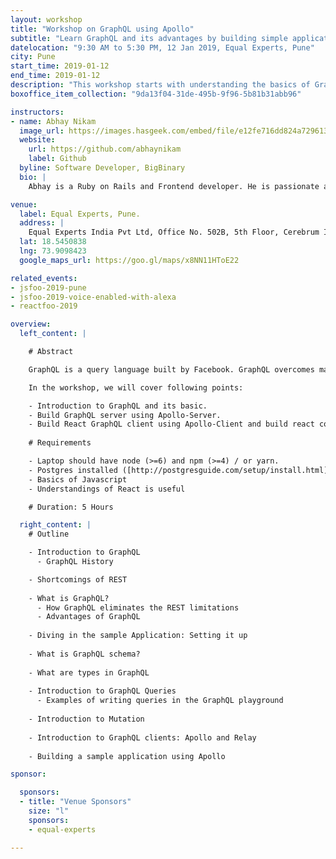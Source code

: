```yaml
---
layout: workshop
title: "Workshop on GraphQL using Apollo"
subtitle: "Learn GraphQL and its advantages by building simple application with Apollo."
datelocation: "9:30 AM to 5:30 PM, 12 Jan 2019, Equal Experts, Pune"
city: Pune
start_time: 2019-01-12
end_time: 2019-01-12
description: "This workshop starts with understanding the basics of GraphQL Schema before exploring how to use \"Apollo-Graphql\", best practices and introduction to quires and Github V4 GraphQL APIs while building an application."
boxoffice_item_collection: "9da13f04-31de-495b-9f96-5b81b31abb96"

instructors:
- name: Abhay Nikam
  image_url: https://images.hasgeek.com/embed/file/e12fe716dd824a7296130c1ce272084d
  website:
    url: https://github.com/abhaynikam
    label: Github
  byline: Software Developer, BigBinary
  bio: |
    Abhay is a Ruby on Rails and Frontend developer. He is passionate about learning new technologies and tries to contribute to the open-source community. Abhay loves basketball and is a huge fan of Golden State Warriors NBA team. He also loves travelling and playing outdoor sports like basketball, cricket.

venue:
  label: Equal Experts, Pune.
  address: |
    Equal Experts India Pvt Ltd, Office No. 502B, 5th Floor, Cerebrum IT Park No. B1 Kumar City, Marigold complex, Kalyani Nagar, Pune, Maharashtra 411006
  lat: 18.5450838
  lng: 73.9098423
  google_maps_url: https://goo.gl/maps/x8NN11HToE22

related_events:
- jsfoo-2019-pune
- jsfoo-2019-voice-enabled-with-alexa
- reactfoo-2019

overview:
  left_content: |

    # Abstract

    GraphQL is a query language built by Facebook. GraphQL overcomes many limitation of REST APIs. Today, it is used by many big companies in production like GitHub, Netflix, Airbnb, etc.

    In the workshop, we will cover following points:

    - Introduction to GraphQL and its basic.
    - Build GraphQL server using Apollo-Server.
    - Build React GraphQL client using Apollo-Client and build react component to consume the GraphQL APIs.
    
    # Requirements

    - Laptop should have node (>=6) and npm (>=4) / or yarn.
    - Postgres installed ([http://postgresguide.com/setup/install.html](http://postgresguide.com/setup/install.html){:target="_blank"}).
    - Basics of Javascript
    - Understandings of React is useful

    # Duration: 5 Hours

  right_content: |
    # Outline

    - Introduction to GraphQL
      - GraphQL History

    - Shortcomings of REST
    
    - What is GraphQL?
      - How GraphQL eliminates the REST limitations
      - Advantages of GraphQL
    
    - Diving in the sample Application: Setting it up
    
    - What is GraphQL schema?
    
    - What are types in GraphQL
    
    - Introduction to GraphQL Queries
      - Examples of writing queries in the GraphQL playground
    
    - Introduction to Mutation
    
    - Introduction to GraphQL clients: Apollo and Relay
    
    - Building a sample application using Apollo

sponsor:

  sponsors:
  - title: "Venue Sponsors"
    size: "l"
    sponsors:
    - equal-experts

---
```

